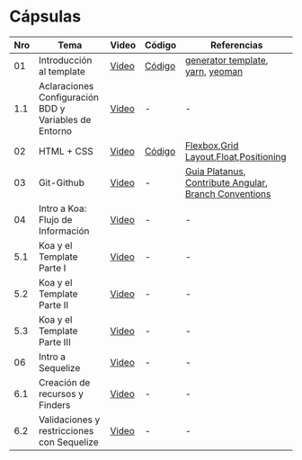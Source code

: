 # Cápsulas

|Nro | Tema | Video | Código | Referencias |
|----|-------|-------|--------------|--------|
| 01 |Introducción al template | [Video](https://drive.google.com/file/d/1gWmIK0MJz624SOWCv7_yMyu5NIXF2l1U/view?usp=sharing) | [Código](./cápsula_01) | [generator template](https://github.com/IIC2513/generator-template), [yarn](https://yarnpkg.com/), [yeoman](https://yeoman.io/) |
|1.1 |Aclaraciones Configuración BDD y Variables de Entorno | [Video](https://www.loom.com/share/bcab680b19d44d0c9a6e7a338564e1cd) | - | - |
| 02 | HTML + CSS | [Video](https://www.loom.com/share/261a7da3636c4c02a87f7490372bea6f) | [Código](./cápsula_02/src) | [Flexbox](https://css-tricks.com/snippets/css/a-guide-to-flexbox/),[Grid Layout](https://css-tricks.com/snippets/css/complete-guide-grid/),[Float](https://css-tricks.com/all-about-floats/),[Positioning](https://css-tricks.com/almanac/properties/p/position/)|
| 03 | Git-Github | [Video](https://www.loom.com/share/1a91db8cb45047d1bced18c0f0503794) | - | [Guia Platanus](https://la-guia.platan.us/setup/proyectos/git), [Contribute Angular](https://github.com/angular/angular/blob/22b96b9/CONTRIBUTING.md#type), [Branch Conventions](https://idiv-biodiversity.github.io/git-knowledge-base/branch-naming-conventions.html)|
| 04 | Intro a Koa: Flujo de Información | [Video](https://www.loom.com/share/c7a7e83b218b4acdbe5b60f4f8ffd7f2) | - | - |
| 5.1 | Koa y el Template Parte I | [Video](https://www.loom.com/share/4c49a3b11a274dd8ab1c4be683b1990e) | - | - |
| 5.2 | Koa y el Template Parte II | [Video](https://www.loom.com/share/ed97f5bc4c2441839b4a1e8313d3fb42) | - | - |
| 5.3 | Koa y el Template Parte III | [Video](https://www.loom.com/share/5461a2a880d14b9482e80fc74397d386) | - | - |
| 06 | Intro a Sequelize |  [Video](https://www.loom.com/share/bb15334c56d34cddb0599eea2750d370) | - | - |
| 6.1 | Creación de recursos y Finders | [Video](https://www.loom.com/share/f0aed6caafea477cbb52f2866abd7c40) | - | - |
| 6.2 | Validaciones y restricciones con Sequelize | [Video](https://www.loom.com/share/c03f9aad95db4b9f8d41e9839d16e5a4) | - | - |
